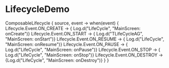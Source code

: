 # LifecycleDemo

 ComposableLifecycle { source, event ->
        when(event) {
            Lifecycle.Event.ON_CREATE -> { Log.d("LifeCycle", "MainScreen: onCreate")}
            Lifecycle.Event.ON_START -> { Log.d("TLifeCycleAG", "MainScreen: onStart")}
            Lifecycle.Event.ON_RESUME -> { Log.d("LifeCycle", "MainScreen: onResume")}
            Lifecycle.Event.ON_PAUSE -> { Log.d("LifeCycle", "MainScreen: onPause")}
            Lifecycle.Event.ON_STOP -> { Log.d("LifeCycle", "MainScreen: onStop")}
            Lifecycle.Event.ON_DESTROY -> {Log.d("LifeCycle", "MainScreen: onDestroy")}
        }
    }
